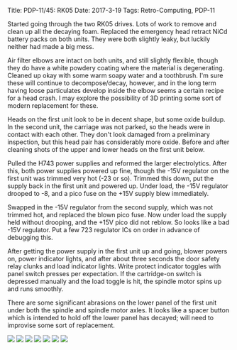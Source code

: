 Title: PDP-11/45: RK05
Date: 2017-3-19
Tags: Retro-Computing, PDP-11

Started going through the two RK05 drives.  Lots of work to remove and clean up all the decaying foam.
Replaced the emergency head retract NiCd battery packs on both units.  They were both slightly leaky, but 
luckily neither had made a big mess.

Air filter elbows are intact on both units, and still slightly flexible, though they do have a white
powdery coating where the material is degenerating.  Cleaned up okay with some warm soapy water and a
toothbrush.  I'm sure these will continue to decompose/decay, however, and in the long term having loose
particulates develop inside the elbow seems a certain recipe for a head crash.  I may explore the possibility
of 3D printing some sort of modern replacement for these.

Heads on the first unit look to be in decent shape, but some oxide buildup.  In the second unit, the 
carriage was not parked, so the heads were in contact with each other.  They don't look damaged from a
preliminary inspection, but this head pair has considerably more oxide.  Before and after cleaning shots of
the upper and lower heads on the first unit below.

Pulled the H743 power supplies and reformed the larger electrolytics.  After this, both power supplies 
powered up fine, though the -15V regulator on the first unit was trimmed very hot (-23 or so).  Trimmed this 
down, put the supply back in the first unit and powered up.  Under load, the -15V regulator drooped to -8, 
and a pico fuse on the +15V supply blew immediately.

Swapped in the -15V regulator from the second supply, which was not trimmed hot, and replaced the blown
pico fuse.  Now under load the supply held without drooping, and the +15V pico did not reblow.  So looks
like a bad -15V regulator.  Put a few 723 regulator ICs on order in advance of debugging this.

After getting the power supply in the first unit up and going, blower powers on, power indicator lights, and
after about three seconds the door safety relay clunks and load indicator lights. Write protect indicator
toggles with panel switch presses per expectation.  If the cartridge-on switch is depressed manually and the 
load toggle is hit, the spindle motor spins up and runs smoothly.

There are some significant abrasions on the lower panel of the first unit under both the spindle and spindle
motor axles.  It looks like a spacer button which is intended to hold off the lower panel has decayed; will
need to improvise some sort of replacement.

[<img src='/images/pdp11/rk05_thumbnail_tall.jpg'/>]({filename}/images/pdp11/rk05.jpg)
[<img src='/images/pdp11/h743_thumbnail_tall.jpg'/>]({filename}/images/pdp11/h743.jpg)
[<img src='/images/pdp11/rk05-lower-before_thumbnail_tall.jpg'/>]({filename}/images/pdp11/rk05-lower-before.jpg)
[<img src='/images/pdp11/rk05-lower-after_thumbnail_tall.jpg'/>]({filename}/images/pdp11/rk05-lower-after.jpg)
[<img src='/images/pdp11/rk05-upper-before_thumbnail_tall.jpg'/>]({filename}/images/pdp11/rk05-upper-before.jpg)
[<img src='/images/pdp11/rk05-upper-after_thumbnail_tall.jpg'/>]({filename}/images/pdp11/rk05-upper-after.jpg)
[<img src='/images/pdp11/lower-cover-abrasions_thumbnail_tall.jpg'/>]({filename}/images/pdp11/lower-cover-abrasions.jpg)
